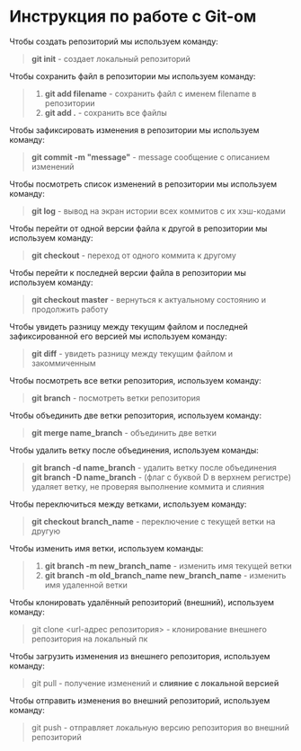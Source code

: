 # Инструкция по работе с Git-ом

Чтобы создать репозиторий мы используем команду:  
> **git init** - создает локальный репозиторий

Чтобы сохранить файл в репозитории мы используем команду:  
> 1. **git add filename** - сохранить файл с именем filename в репозитории  
> 2. **git add .** - сохранить все файлы

Чтобы зафиксировать изменения в репозитории мы используем команду:
> **git commit -m "message"** - message сообщение с описанием изменений

Чтобы посмотреть список изменений в репозитории мы используем команду:
> **git log** - вывод на экран истории всех коммитов с их хэш-кодами

Чтобы перейти от одной версии файла к другой в репозитории мы используем команду:
> **git checkout** - переход от одного коммита к другому

Чтобы перейти к последней версии файла в репозитории мы используем команду:
> **git checkout master** - вернуться к актуальному состоянию и продолжить работу

Чтобы увидеть разницу между текущим файлом и последней зафиксированной его версией мы используем команду:
> **git diff** - увидеть разницу между текущим файлом и закоммиченным  

Чтобы посмотреть все ветки репозитория, используем команду:
> **git branch** - посмотреть ветки репозитория  

Чтобы объединить две ветки репозитория, используем команду:
> **git merge name_branch** - объединить две ветки

Чтобы удалить ветку после объединения, используем команды:
> **git branch -d name_branch** - удалить ветку после объединения <br>
> **git branch -D name_branch** - (флаг с буквой D в верхнем регистре) удаляет ветку, не проверяя выполнение коммита и слияния

Чтобы переключиться между ветками, используем команду:
> **git checkout branch_name** - переключение с текущей ветки на другую

Чтобы изменить имя ветки, используем команды:
> 1. **git branch -m new_branch_name** - изменить имя текущей ветки
> 2. **git branch -m old_branch_name new_branch_name** - изменить имя удаленной ветки

Чтобы клонировать удалённый репозиторий (внешний), используем команду:
> git clone <url-адрес репозитория> - клонирование внешнего репозитория на локальный пк

Чтобы загрузить изменения из внешнего репозитория, используем команду:
> git pull - получение изменений и **слияние с локальной версией**

Чтобы отправить изменения во внешний репозиторий, используем команду:
> git push - отправляет локальную версию репозитория во внешний репозиторий
